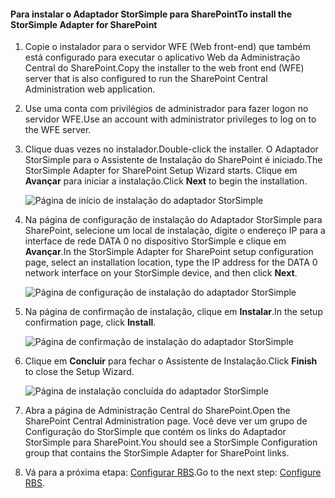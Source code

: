 <!--author=SharS last changed: 9/17/15-->

#### <a name="to-install-the-storsimple-adapter-for-sharepoint"></a><span data-ttu-id="6de81-101">Para instalar o Adaptador StorSimple para SharePoint</span><span class="sxs-lookup"><span data-stu-id="6de81-101">To install the StorSimple Adapter for SharePoint</span></span>
1. <span data-ttu-id="6de81-102">Copie o instalador para o servidor WFE (Web front-end) que também está configurado para executar o aplicativo Web da Administração Central do SharePoint.</span><span class="sxs-lookup"><span data-stu-id="6de81-102">Copy the installer to the web front end (WFE) server that is also configured to run the SharePoint Central Administration web application.</span></span> 
2. <span data-ttu-id="6de81-103">Use uma conta com privilégios de administrador para fazer logon no servidor WFE.</span><span class="sxs-lookup"><span data-stu-id="6de81-103">Use an account with administrator privileges to log on to the WFE server.</span></span>
3. <span data-ttu-id="6de81-104">Clique duas vezes no instalador.</span><span class="sxs-lookup"><span data-stu-id="6de81-104">Double-click the installer.</span></span> <span data-ttu-id="6de81-105">O Adaptador StorSimple para o Assistente de Instalação do SharePoint é iniciado.</span><span class="sxs-lookup"><span data-stu-id="6de81-105">The StorSimple Adapter for SharePoint Setup Wizard starts.</span></span> <span data-ttu-id="6de81-106">Clique em **Avançar** para iniciar a instalação.</span><span class="sxs-lookup"><span data-stu-id="6de81-106">Click **Next** to begin the installation.</span></span>
   
    ![Página de início de instalação do adaptador StorSimple](./media/storsimple-install-sharepoint-adapter/HCS_SSASP_Setup1-include.png)
4. <span data-ttu-id="6de81-108">Na página de configuração de instalação do Adaptador StorSimple para SharePoint, selecione um local de instalação, digite o endereço IP para a interface de rede DATA 0 no dispositivo StorSimple e clique em **Avançar**.</span><span class="sxs-lookup"><span data-stu-id="6de81-108">In the StorSimple Adapter for SharePoint setup configuration page, select an installation location, type the IP address for the DATA 0 network interface on your StorSimple device, and then click **Next**.</span></span> 
   
    ![Página de configuração de instalação do adaptador StorSimple](./media/storsimple-install-sharepoint-adapter/HCS_SSASP_Setup2-include.png) 
5. <span data-ttu-id="6de81-110">Na página de confirmação de instalação, clique em **Instalar**.</span><span class="sxs-lookup"><span data-stu-id="6de81-110">In the setup confirmation page, click **Install**.</span></span>
   
    ![Página de confirmação de instalação do adaptador StorSimple](./media/storsimple-install-sharepoint-adapter/HCS_SSASP_Confirm_Setup-include.png) 
6. <span data-ttu-id="6de81-112">Clique em **Concluir** para fechar o Assistente de Instalação.</span><span class="sxs-lookup"><span data-stu-id="6de81-112">Click **Finish** to close the Setup Wizard.</span></span>
   
    ![Página de instalação concluída do adaptador StorSimple](./media/storsimple-install-sharepoint-adapter/HCS_SSASP_Setup_finish-include.png) 
7. <span data-ttu-id="6de81-114">Abra a página de Administração Central do SharePoint.</span><span class="sxs-lookup"><span data-stu-id="6de81-114">Open the SharePoint Central Administration page.</span></span> <span data-ttu-id="6de81-115">Você deve ver um grupo de Configuração do StorSimple que contém os links do Adaptador StorSimple para SharePoint.</span><span class="sxs-lookup"><span data-stu-id="6de81-115">You should see a StorSimple Configuration group that contains the StorSimple Adapter for SharePoint links.</span></span>
8. <span data-ttu-id="6de81-116">Vá para a próxima etapa: [Configurar RBS](#configure-rbs).</span><span class="sxs-lookup"><span data-stu-id="6de81-116">Go to the next step: [Configure RBS](#configure-rbs).</span></span>

